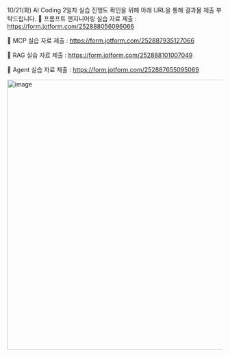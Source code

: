 10/21(화) AI Coding 2일차 실습 진행도 확인을 위해 아래 URL을 통해 결과물 제출 부탁드립니다.
🚩 프롬프트 엔지니어링 실습 자료 제출 : https://form.jotform.com/252888056096066

🚩 MCP 실습 자료 제출 : https://form.jotform.com/252887935127066

🚩 RAG 실습 자료 제출 : https://form.jotform.com/252888101007049

🚩 Agent 실습 자료 제출 : https://form.jotform.com/252887655095069

<img width="757" height="630" alt="image" src="https://github.com/user-attachments/assets/9c76f6b1-626e-45cd-85ee-3fcede88683d" />
